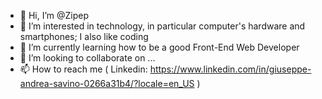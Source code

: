 - 👋 Hi, I’m @Zipep
- 👀 I’m interested in technology, in particular computer's hardware and smartphones; I also like coding
- 🌱 I’m currently learning how to be a good Front-End Web Developer
- 💞️ I’m looking to collaborate on ...
- 📫 How to reach me ( Linkedin: https://www.linkedin.com/in/giuseppe-andrea-savino-0266a31b4/?locale=en_US )

<!---
Zipep/Zipep is a ✨ special ✨ repository because its `README.md` (this file) appears on your GitHub profile.
You can click the Preview link to take a look at your changes.
--->
